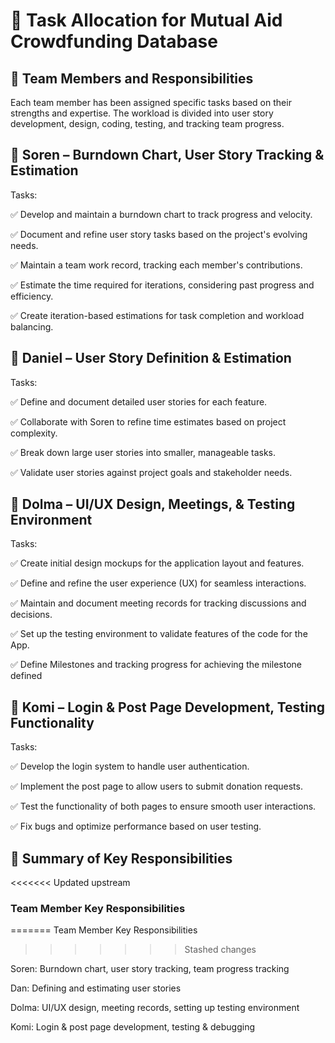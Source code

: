 # 📌 Task Allocation for Mutual Aid Crowdfunding Database

## 👥 Team Members and Responsibilities
Each team member has been assigned specific tasks based on their strengths and expertise. The workload is divided into user story development, design, coding, testing, and tracking team progress.

## 🔹 Soren – Burndown Chart, User Story Tracking & Estimation

Tasks:

✅ Develop and maintain a burndown chart to track progress and velocity.

✅ Document and refine user story tasks based on the project's evolving needs.

✅ Maintain a team work record, tracking each member's contributions.

✅ Estimate the time required for iterations, considering past progress and efficiency.

✅ Create iteration-based estimations for task completion and workload balancing.

## 🔹 Daniel – User Story Definition & Estimation

Tasks:

✅ Define and document detailed user stories for each feature.

✅ Collaborate with Soren to refine time estimates based on project complexity.

✅ Break down large user stories into smaller, manageable tasks.

✅ Validate user stories against project goals and stakeholder needs.


## 🔹 Dolma – UI/UX Design, Meetings, & Testing Environment

Tasks:

✅ Create initial design mockups for the application layout and features.

✅ Define and refine the user experience (UX) for seamless interactions.

✅ Maintain and document meeting records for tracking discussions and decisions.

✅ Set up the testing environment to validate features of the code for the App.

✅ Define Milestones and tracking progress for achieving the milestone defined


## 🔹 Komi – Login & Post Page Development, Testing Functionality

Tasks:

✅ Develop the login system to handle user authentication.

✅ Implement the post page to allow users to submit donation requests.

✅ Test the functionality of both pages to ensure smooth user interactions.

✅ Fix bugs and optimize performance based on user testing.


## 📌 Summary of Key Responsibilities

<<<<<<< Updated upstream
### Team Member	Key Responsibilities
=======
Team Member	Key Responsibilities
>>>>>>> Stashed changes

Soren:	Burndown chart, user story tracking, team progress tracking

Dan:	Defining and estimating user stories

Dolma:	UI/UX design, meeting records, setting up testing environment

Komi:	Login & post page development, testing & debugging

